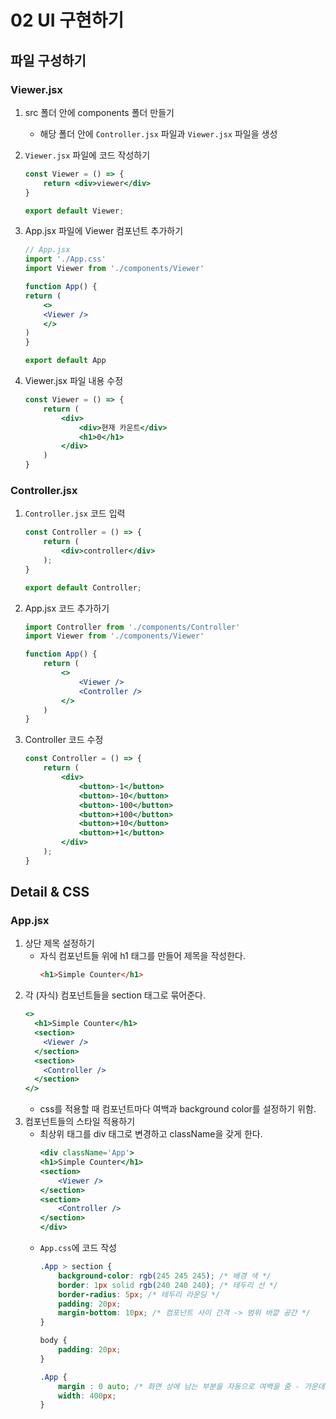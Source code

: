 # 02 UI 구현하기
## 파일 구성하기
### Viewer.jsx
1. src 폴더 안에 components 폴더 만들기
    - 해당 폴더 안에 `Controller.jsx` 파일과 `Viewer.jsx` 파일을 생성
2. `Viewer.jsx` 파일에 코드 작성하기
    ```jsx
    const Viewer = () => {
        return <div>viewer</div>
    }

    export default Viewer;
    ```
3. App.jsx 파일에 Viewer 컴포넌트 추가하기
    ```jsx
    // App.jsx
    import './App.css'
    import Viewer from './components/Viewer'

    function App() {
    return (
        <>
        <Viewer />
        </>
    )
    }

    export default App
    ```

4. Viewer.jsx 파일 내용 수정
    ```jsx
    const Viewer = () => {
        return (
            <div>
                <div>현재 카운트</div>
                <h1>0</h1>
            </div>
        )
    }
    ```
### Controller.jsx
1. `Controller.jsx` 코드 입력
    ```jsx
    const Controller = () => {
        return (
            <div>controller</div>
        );
    }

    export default Controller;
    ```
2. App.jsx 코드 추가하기
    ```jsx
    import Controller from './components/Controller'
    import Viewer from './components/Viewer'

    function App() {
        return (
            <>
                <Viewer />
                <Controller />
            </>
        )
    }
    ```
3. Controller 코드 수정
    ```jsx
    const Controller = () => {
        return (
            <div>
                <button>-1</button>
                <button>-10</button>
                <button>-100</button>
                <button>+100</button>
                <button>+10</button>
                <button>+1</button>
            </div>
        );
    }
    ```
## Detail & CSS
### App.jsx
1. 상단 제목 설정하기
    - 자식 컴포넌트들 위에 h1 태그를 만들어 제목을 작성한다.
        ```html
        <h1>Simple Counter</h1>
        ```
2. 각 (자식) 컴포넌트들을 section 태그로 묶어준다.
    ```jsx
    <>
      <h1>Simple Counter</h1>
      <section>
        <Viewer />
      </section>
      <section>
        <Controller />
      </section>
    </>
    ```
    - css를 적용할 때 컴포넌트마다 여백과 background color를 설정하기 위함.
3. 컴포넌트들의 스타일 적용하기
    - 최상위 태그를 div 태그로 변경하고 className을 갖게 한다.
        ```jsx
        <div className='App'>
        <h1>Simple Counter</h1>
        <section>
            <Viewer />
        </section>
        <section>
            <Controller />
        </section>
        </div>
        ```
    - `App.css`에 코드 작성
        ```css
        .App > section {
            background-color: rgb(245 245 245); /* 배경 색 */
            border: 1px solid rgb(240 240 240); /* 테두리 선 */
            border-radius: 5px; /* 테두리 라운딩 */
            padding: 20px;
            margin-bottom: 10px; /* 컴포넌트 사이 간격 -> 범위 바깥 공간 */
        }
        ```
        ```css
        body {
            padding: 20px;
        }

        .App {
            margin : 0 auto; /* 화면 상에 남는 부분을 자동으로 여백을 줌 - 가운데 배치하도록 도움 */
            width: 400px;
        }
        ```
